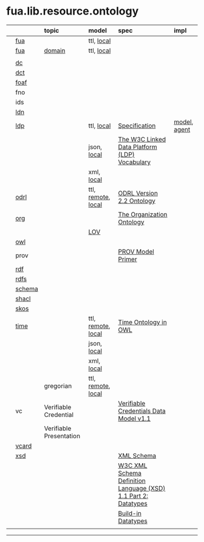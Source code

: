 # fua.lib.resource.ontology

|    |       | topic |  model  | spec | impl |
|:---|:---   |:---   |:---     |:---  |:---  |
|    | [fua](../ontology.fua/README.md)  |                                  | ttl, [local](../ontology.fua/fua.ttl) |  | |
|    | [fua](./fua/README.md)  | [domain](./fua/domain/README.md) | ttl, [local](./fua/domain/fua.domain.ttl) | | |
|    |       | | | | |
|    | [dc](./dc/README.md)   | | | | |
|    | [dct](./dct/README.md)   | | | | |
|    | [foaf](./foaf/README.md)  | | | | |
|    | fno   | | | | |
|    | ids   | | | | |
|    | [ldn](./ldn/README.md)   | | | | |
|    | [ldp](./ldp/README.md)   | | ttl, [local](./ldp/local/ldp.ttl)   | [Specification ](https://www.w3.org/TR/ldp/) | [model](https://git02.int.nsc.ag/Research/fua/lib/model/ldp), [agent](https://git02.int.nsc.ag/Research/fua/lib/impl/ldp) |
|    |       | | json, [local](./ldp/local/ldp.json) | [The W3C Linked Data Platform (LDP) Vocabulary](https://www.w3.org/ns/ldp) | |
|    |       | | xml, [local](./ldp/local/ldp.xml)   | | |
|    | [odrl](./odrl/README.md)   |                                                   | ttl, [remote](https://www.w3.org/ns/odrl/2/ODRL22.ttl), [local](./odrl/local/odrl.ttl) | [ODRL Version 2.2 Ontology](https://www.w3.org/ns/odrl/2/) | |
|    | [org](./org/README.md)     | | | [The Organization Ontology](https://www.w3.org/TR/vocab-org/) | |
|    |                            | | [LOV](https://lov.linkeddata.es/dataset/lov/vocabs/org) |  | |
|    | [owl](./owl/README.md)  | | | | |
|    | prov  | | | [PROV Model Primer](https://www.w3.org/TR/2013/NOTE-prov-primer-20130430/) | |
|    | [rdf](./rdf/README.md)   | | | | |
|    | [rdfs](./rdfs/README.md)  | | | | |
|    | [schema](./schema/README.md)  | | | | |
|    | [shacl](./shacl/README.md)  | | | | |
|    | [skos](./skos/README.md)  | | | | |
|    | [time](./time/README.md)   |                    | ttl, [remote](http://www.w3.org/2006/time#), [local](./time/local/time.ttl) | [Time Ontology in OWL](https://www.w3.org/TR/owl-time/) | |
|    |                            |                    | json, [local](./time/local/time.ttl) | | |
|    |                            |                    | xml, [local](./time/local/time.xml) | | |
|    |                            | gregorian          | ttl, [remote](https://www.w3.org/ns/time/gregorian), [local](./time/local/gregorian.ttl) | | |
|    | vc    | Verifiable Credential   | | [Verifiable Credentials Data Model v1.1](https://www.w3.org/TR/vc-data-model/) | |
|    |       | Verifiable Presentation | | | |
|    | [vcard](./vcard/README.md) | | | | |
|    | [xsd](./xsd/README.md)     | | | [XML Schema](http://www.w3.org/2001/XMLSchema) | |
|    |                            | | | [W3C XML Schema Definition Language (XSD) 1.1 Part 2: Datatypes](https://www.w3.org/TR/xmlschema11-2/)| |
|    |                            | | | [Build-in Datatypes](https://www.w3.org/TR/xmlschema-2/#built-in-datatypes)| |
|    |       | | | | |

---
